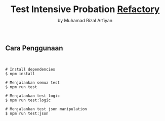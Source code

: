 <h1 style="text-align:center;margin-bottom:0;">Test Intensive Probation <a href="https://refactory.id/" target="_blank" rel="noopener noreferrer">Refactory</a></h1>
<p style="text-align:center;margin:10px auto 20px">by Muhamad Rizal Arfiyan</p><br />

## Cara Penggunaan
<br />

```
# Install dependencies
$ npm install

# Menjalankan semua test
$ npm run test

# Menjalankan test logic
$ npm run test:logic

# Menjalankan test json manipulation
$ npm run test:json
```
